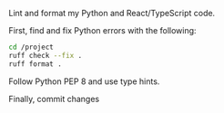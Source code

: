 Lint and format my Python and React/TypeScript code.

First, find and fix Python errors with the following:
```bash
cd /project
ruff check --fix .
ruff format .
```
Follow Python PEP 8 and use type hints.

Finally, commit changes
